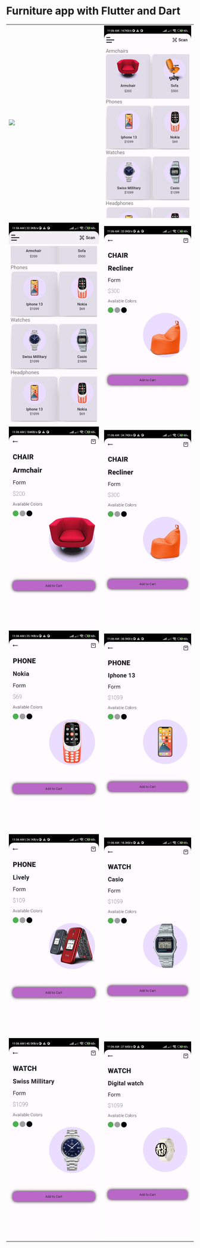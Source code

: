# Furniture app with Flutter and Dart

<table>
  <tr>
    <td><img src='https://github.com/mrkzqsmv/Furniture-app-with-Flutter-and-Dart-/blob/main/app_screens/WhatsApp-Video-2023-09-26-at-110.gif'></td>
    <td><img src='https://github.com/mrkzqsmv/Furniture-app-with-Flutter-and-Dart-/blob/main/app_screens/WhatsApp%20Image%202023-09-26%20at%2011.09.39%20AM.jpeg'></td>
  </tr>
  <tr>
    <td><img src='https://github.com/mrkzqsmv/Furniture-app-with-Flutter-and-Dart-/blob/main/app_screens/WhatsApp%20Image%202023-09-26%20at%2011.09.38%20AM.jpeg'></td>
     <td><img src='https://github.com/mrkzqsmv/Furniture-app-with-Flutter-and-Dart-/blob/main/app_screens/WhatsApp%20Image%202023-09-26%20at%2011.09.38%20AM%20(2).jpeg'></td>
  </tr>
  <tr>
    <td><img src='https://github.com/mrkzqsmv/Furniture-app-with-Flutter-and-Dart-/blob/main/app_screens/WhatsApp%20Image%202023-09-26%20at%2011.09.38%20AM%20(1).jpeg'></td>
     <td><img src='https://github.com/mrkzqsmv/Furniture-app-with-Flutter-and-Dart-/blob/main/app_screens/WhatsApp%20Image%202023-09-26%20at%2011.09.37%20AM.jpeg'></td>
  </tr>
  <tr>
    <td><img src='https://github.com/mrkzqsmv/Furniture-app-with-Flutter-and-Dart-/blob/main/app_screens/WhatsApp%20Image%202023-09-26%20at%2011.09.37%20AM%20(2).jpeg'></td>
     <td><img src='https://github.com/mrkzqsmv/Furniture-app-with-Flutter-and-Dart-/blob/main/app_screens/WhatsApp%20Image%202023-09-26%20at%2011.09.37%20AM%20(1).jpeg'></td>
  </tr>
  <tr>
    <td><img src='https://github.com/mrkzqsmv/Furniture-app-with-Flutter-and-Dart-/blob/main/app_screens/WhatsApp%20Image%202023-09-26%20at%2011.09.36%20AM.jpeg'></td>
      <td><img src='https://github.com/mrkzqsmv/Furniture-app-with-Flutter-and-Dart-/blob/main/app_screens/WhatsApp%20Image%202023-09-26%20at%2011.09.36%20AM%20(2).jpeg'></td>
  </tr>
  <tr>
    <td><img src='https://github.com/mrkzqsmv/Furniture-app-with-Flutter-and-Dart-/blob/main/app_screens/WhatsApp%20Image%202023-09-26%20at%2011.09.36%20AM%20(1).jpeg'></td>
     <td><img src='https://github.com/mrkzqsmv/Furniture-app-with-Flutter-and-Dart-/blob/main/app_screens/WhatsApp%20Image%202023-09-26%20at%2011.09.35%20AM.jpeg'></td>
  </tr>
</table>
